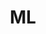 ---
title: "ML"
layout: category
permalink: /categories/ML/
author_profile: true
taxonomy: ML
sidebar:
  nav: "categories"
---